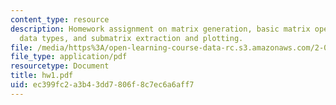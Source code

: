 ```yaml
---
content_type: resource
description: Homework assignment on matrix generation, basic matrix operations, understanding
  data types, and submatrix extraction and plotting.
file: /media/https%3A/open-learning-course-data-rc.s3.amazonaws.com/2-003j-dynamics-and-control-i-fall-2007/ec399fc2a3b43dd7806f8c7ec6a6aff7_hw1.pdf
file_type: application/pdf
resourcetype: Document
title: hw1.pdf
uid: ec399fc2-a3b4-3dd7-806f-8c7ec6a6aff7
---
```

